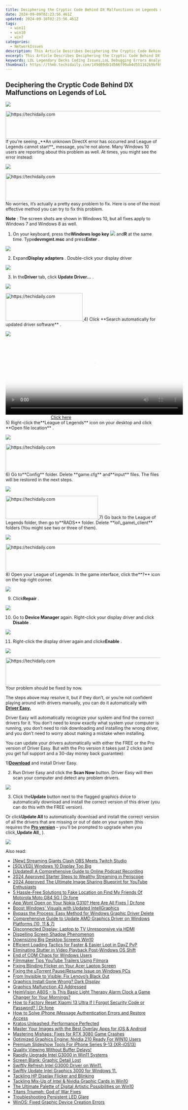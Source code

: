 ```yaml
---
title: Deciphering the Cryptic Code Behind DX Malfunctions on Legends of LoL
date: 2024-09-09T02:23:56.461Z
updated: 2024-09-10T02:23:56.461Z
tags:
  - win11
  - win10
  - win7
categories:
  - NetworkIssues
description: This Article Describes Deciphering the Cryptic Code Behind DX Malfunctions on Legends of LoL
excerpt: This Article Describes Deciphering the Cryptic Code Behind DX Malfunctions on Legends of LoL
keywords: LOL Legendary Decks Coding Issues,LoL Debugging Errors Analysis,Understanding DX Malfunctions in LoL,LoL Game Logic and Code Troubleshooting,Decrypting LoL Technical Glitches,Investigating LOL Mechanics Failures,Solving Legends of LoL Coding Errors
thumbnail: https://thmb.techidaily.com/149d89db1d566f99ab4d551162b9bf69c95986fcd0a75b9aee50a4353f78795e.jpg
---
```


## Deciphering the Cryptic Code Behind DX Malfunctions on Legends of LoL

![](https://images.drivereasy.com/wp-content/uploads/2016/11/error-an-unknown-directx-error-has-occurred-and-lol-cannot-start.jpg)

<!-- affiliate ads begin -->
<a href="https://appsumo.8odi.net/c/5597632/2118305/7443" target="_top" id="2118305">
  <img src="//a.impactradius-go.com/display-ad/7443-2118305" border="0" alt="https://techidaily.com" width="728" height="90"/>
</a>
<img height="0" width="0" src="https://appsumo.8odi.net/i/5597632/2118305/7443" style="position:absolute;visibility:hidden;" border="0" />
<!-- affiliate ads end -->
 If you’re seeing _**An unknown DirectX error has occurred and League of Legends cannot start**_  message, you’re not alone. Many Windows 10 users are reporting about this problem as well. At times, you might see the error instead:

![](https://images.drivereasy.com/wp-content/uploads/2016/11/directx-error.png)

<!-- affiliate ads begin -->
<a href="https://bluettiit.sjv.io/c/5597632/2114265/17093" target="_top" id="2114265">
  <img src="//a.impactradius-go.com/display-ad/17093-2114265" border="0" alt="https://techidaily.com" width="728" height="90"/>
</a>
<img height="0" width="0" src="https://bluettiit.sjv.io/i/5597632/2114265/17093" style="position:absolute;visibility:hidden;" border="0" />
<!-- affiliate ads end -->
 No worries, it’s actually a pretty easy problem to fix. Here is one of the most effective method you can try to fix this problem.

**Note** : The screen shots are shown in Windows 10, but all fixes apply to Windows 7 and Windows 8 as well.
  
 1) On your keyboard, press the**Windows logo key** ![](https://images.drivereasy.com/wp-content/uploads/2017/09/img_59af6ef27af2f.png) and**R** at the same time. Type**devmgmt.msc** and press**Enter** .

![](https://images.drivereasy.com/wp-content/uploads/2017/09/img_59af6ed0167ad.png)

 2) Expand**Display adapters** . Double-click your display driver

![](https://images.drivereasy.com/wp-content/uploads/2016/11/display-adapters-600x357.png)
  
 3) In the**Driver** tab, click **Update Driver…** .  
  
![](https://images.drivereasy.com/wp-content/uploads/2016/11/update-driver.png)

<!-- affiliate ads begin -->
<a href="https://bluettius.sjv.io/c/5597632/2139120/17108" target="_top" id="2139120">
  <img src="//a.impactradius-go.com/display-ad/17108-2139120" border="0" alt="https://techidaily.com" width="250" height="90"/>
</a>
<img height="0" width="0" src="https://bluettius.sjv.io/i/5597632/2139120/17108" style="position:absolute;visibility:hidden;" border="0" />
<!-- affiliate ads end -->
 4) Click **Search automatically for updated driver software** .  
  
![](https://images.drivereasy.com/wp-content/uploads/2016/11/search-automatically-for-updated-driver-software.png)

<!-- affiliate ads begin -->
<span id="1983471">
					<video width="576" height="240" style="cursor:pointer"
           poster="//a.impactradius-go.com/display-clicktoplayimage/1983471.png"
           onclick="if(!this.playClicked){this.play();this.setAttribute('controls',true);this.playClicked=true;}">
	   <source src="//a.impactradius-go.com/display-ad/22993-1983471">
	   <img src="//a.impactradius-go.com/display-clicktoplayimage/1983471.png" style="border: none; height: 100%; width: 100%; object-fit: contain">
	</video>
	<div style="width:360px;text-align:center"><a href="javascript:window.open(decodeURIComponent('https%3A%2F%2Fhomestyler.sjv.io%2Fc%2F5597632%2F1983471%2F22993'), '_blank');void(0);">Click here</a></div>
</span>
<img height="0" width="0" src="https://imp.pxf.io/i/5597632/1983471/22993" style="position:absolute;visibility:hidden;" border="0" />
<!-- affiliate ads end -->
 5) Right-click the**League of Legends** icon on your desktop and click **Open file location** .
  
![](https://images.drivereasy.com/wp-content/uploads/2016/11/open-file-location-lol.jpg)
  
<!-- affiliate ads begin -->
<a href="https://ephamedtechinc.pxf.io/c/5597632/2137203/26400" target="_top" id="2137203">
  <img src="//a.impactradius-go.com/display-ad/26400-2137203" border="0" alt="https://techidaily.com" width="728" height="90"/>
</a>
<img height="0" width="0" src="https://ephamedtechinc.pxf.io/i/5597632/2137203/26400" style="position:absolute;visibility:hidden;" border="0" />
<!-- affiliate ads end -->
 6) Go to**Config** folder. Delete **game.cfg** and**input** files. The files will be restored in the next steps.
  
![](https://images.drivereasy.com/wp-content/uploads/2016/11/game-cfg-input-files.jpg)
  
<!-- affiliate ads begin -->
<a href="https://25home.pxf.io/c/5597632/2123475/16836" target="_top" id="2123475">
  <img src="//a.impactradius-go.com/display-ad/16836-2123475" border="0" alt="https://techidaily.com" width="300" height="75"/>
</a>
<img height="0" width="0" src="https://25home.pxf.io/i/5597632/2123475/16836" style="position:absolute;visibility:hidden;" border="0" />
<!-- affiliate ads end -->
 7) Go back to the League of Legends folder, then go to**RADS** folder. Delete **lol\_game\_client**  folders (You might see two or three of them).
  
![](https://images.drivereasy.com/wp-content/uploads/2016/11/lol_game_client-rads-lol.jpg)

<!-- affiliate ads begin -->
<a href="https://appsumo.8odi.net/c/5597632/2118306/7443" target="_top" id="2118306">
  <img src="//a.impactradius-go.com/display-ad/7443-2118306" border="0" alt="https://techidaily.com" width="728" height="90"/>
</a>
<img height="0" width="0" src="https://appsumo.8odi.net/i/5597632/2118306/7443" style="position:absolute;visibility:hidden;" border="0" />
<!-- affiliate ads end -->
 8) Open your League of Legends. In the game interface, click the**?** icon on the top right corner.
  
![](https://images.drivereasy.com/wp-content/uploads/2016/11/img_581aebafce253.jpg)
  
 9) Click**Repair** .
  
![](https://images.drivereasy.com/wp-content/uploads/2016/11/repair.jpg)
  
 10) Go to **Device Manager**  again. Right-click your display driver and click **Disable** .
  
![](https://images.drivereasy.com/wp-content/uploads/2016/11/disable-display-adapter.png)
  
 11) Right-click the display driver again and clicke**Enable** .
  
![](https://images.drivereasy.com/wp-content/uploads/2016/11/enable-display-adapter.png)
  
<!-- affiliate ads begin -->
<a href="https://appsumo.8odi.net/c/5597632/2118311/7443" target="_top" id="2118311">
  <img src="//a.impactradius-go.com/display-ad/7443-2118311" border="0" alt="https://techidaily.com" width="728" height="90"/>
</a>
<img height="0" width="0" src="https://appsumo.8odi.net/i/5597632/2118311/7443" style="position:absolute;visibility:hidden;" border="0" />
<!-- affiliate ads end -->
 Your problem should be fixed by now.

 The steps above may resolve it, but if they don’t, or you’re not confident playing around with drivers manually, you can do it automatically with [**Driver Easy.**](https://tools.techidaily.com/drivereasy/download/)

 Driver Easy will automatically recognize your system and find the correct drivers for it. You don’t need to know exactly what system your computer is running, you don’t need to risk downloading and installing the wrong driver, and you don’t need to worry about making a mistake when installing.

 You can update your drivers automatically with either the FREE or the Pro version of Driver Easy. But with the Pro version it takes just 2 clicks (and you get full support and a 30-day money back guarantee):

 1)[**Download**](https://tools.techidaily.com/drivereasy/download/) and install Driver Easy.

 2) Run Driver Easy and click the **Scan Now** button. Driver Easy will then scan your computer and detect any problem drivers.

![](https://images.drivereasy.com/wp-content/uploads/2017/07/img_596c9f7cef521.png)

 3) Click the**Update** button next to the flagged graphics dvice to automatically download and install the correct version of this driver (you can do this with the FREE version).

 Or click**Update All** to automatically download and install the correct version of all the drivers that are missing or out of date on your system (this requires the [**Pro version**](https://tools.techidaily.com/drivereasy/download/) – you’ll be prompted to upgrade when you click_**Update All**_ ).

![](https://images.drivereasy.com/wp-content/uploads/2017/07/img_596c9f8ddba67.jpg)

<ins class="adsbygoogle"
     style="display:block"
     data-ad-format="autorelaxed"
     data-ad-client="ca-pub-7571918770474297"
     data-ad-slot="1223367746"></ins>



<ins class="adsbygoogle"
     style="display:block"
     data-ad-client="ca-pub-7571918770474297"
     data-ad-slot="8358498916"
     data-ad-format="auto"
     data-full-width-responsive="true"></ins>





<span class="atpl-alsoreadstyle">Also read:</span>
<div><ul>
<li><a href="https://video-screen-grab.techidaily.com/new-streaming-giants-clash-obs-meets-twitch-studio/"><u>[New] Streaming Giants Clash OBS Meets Twitch Studio</u></a></li>
<li><a href="https://network-issues.techidaily.com/solved-windows-10-display-too-big/"><u>[SOLVED] Windows 10 Display Too Big</u></a></li>
<li><a href="https://on-screen-recording.techidaily.com/updated-a-comprehensive-guide-to-online-podcast-recording/"><u>[Updated] A Comprehensive Guide to Online Podcast Recording</u></a></li>
<li><a href="https://extra-support.techidaily.com/2024-approved-starter-steps-to-wealthy-streaming-in-periscope/"><u>2024 Approved Starter Steps to Wealthy Streaming in Periscope</u></a></li>
<li><a href="https://some-skills.techidaily.com/2024-approved-the-ultimate-image-sharing-blueprint-for-youtube-enthusiasts/"><u>2024 Approved The Ultimate Image Sharing Blueprint for YouTube Enthusiasts</u></a></li>
<li><a href="https://location-fake.techidaily.com/5-hassle-free-solutions-to-fake-location-on-find-my-friends-of-motorola-moto-g84-5g-drfone-by-drfone-virtual-android/"><u>5 Hassle-Free Solutions to Fake Location on Find My Friends Of Motorola Moto G84 5G | Dr.fone</u></a></li>
<li><a href="https://howto.techidaily.com/app-wont-open-on-your-nokia-g310-here-are-all-fixes-drfone-by-drfone-fix-android-problems-fix-android-problems/"><u>App Wont Open on Your Nokia G310? Here Are All Fixes | Dr.fone</u></a></li>
<li><a href="https://network-issues.techidaily.com/boost-windows-visuals-with-updated-intellgraphics/"><u>Boost Windows' Visuals with Updated IntellGraphics</u></a></li>
<li><a href="https://network-issues.techidaily.com/bypass-the-process-easy-method-for-windows-graphic-driver-delete/"><u>Bypass the Process: Easy Method for Windows Graphic Driver Delete</u></a></li>
<li><a href="https://hardware-updates.techidaily.com/comprehensive-guide-to-update-amd-graphics-driver-on-windows-platforms-10-11-and-7/"><u>Comprehensive Guide to Update AMD Graphics Driver on Windows Platforms (10, 11 & 7)</u></a></li>
<li><a href="https://network-issues.techidaily.com/disconnected-display-laptop-to-tv-unresponsive-via-hdmi/"><u>Disconnected Display: Laptop to TV Unresponsive via HDMI</u></a></li>
<li><a href="https://network-issues.techidaily.com/dispelling-screen-shadow-phenomenon/"><u>Dispelling Screen Shadow Phenomenon</u></a></li>
<li><a href="https://network-issues.techidaily.com/downsizing-big-desktop-screens-win10/"><u>Downsizing Big Desktop Screens Win10</u></a></li>
<li><a href="https://win-blog.techidaily.com/1723013010964-efficient-loading-tactics-for-faster-and-easier-loot-in-dayz-pvp/"><u>Efficient Loading Tactics for Faster & Easier Loot in DayZ PvP</u></a></li>
<li><a href="https://network-issues.techidaily.com/eliminating-stutter-in-video-playback-post-windows-os-shift/"><u>Eliminating Stutter in Video Playback Post-Windows OS Shift</u></a></li>
<li><a href="https://network-issues.techidaily.com/end-of-com-chaos-for-windows-users/"><u>End of COM Chaos for Windows Users</u></a></li>
<li><a href="https://youtube-video-recordings.techidaily.com/filmmaker-tips-youtube-trailers-using-filmora/"><u>Filmmaker Tips YouTube Trailers Using Filmora</u></a></li>
<li><a href="https://network-issues.techidaily.com/fixing-blinding-flicker-on-your-acer-laptop-screen/"><u>Fixing Blinding Flicker on Your Acer Laptop Screen</u></a></li>
<li><a href="https://windows11.techidaily.com/fixing-the-utorrent-pauseresume-issue-on-windows-pcs/"><u>Fixing the uTorrent Pause/Resume Issue on Windows PCs</u></a></li>
<li><a href="https://network-issues.techidaily.com/from-invisible-to-visible-fix-lenovos-black-out/"><u>From Invisible to Visible: Fix Lenovo’s Black Out</u></a></li>
<li><a href="https://network-issues.techidaily.com/graphics-install-gone-wrong-dark-display/"><u>Graphics Install Gone Wrong? Dark Display</u></a></li>
<li><a href="https://network-issues.techidaily.com/graphics-malfunction-43-addressed/"><u>Graphics Malfunction 43 Addressed</u></a></li>
<li><a href="https://buynow-marvelous.techidaily.com/heimvision-a80s-is-this-basic-light-therapy-alarm-clock-a-game-changer-for-your-mornings/"><u>HeimVision A80S – Is This Basic Light Therapy Alarm Clock a Game Changer for Your Mornings?</u></a></li>
<li><a href="https://techidaily.com/how-to-factory-reset-xiaomi-13-ultra-if-i-forgot-security-code-or-password-drfone-by-drfone-reset-android-reset-android/"><u>How to Factory Reset Xiaomi 13 Ultra If I Forgot Security Code or Password? | Dr.fone</u></a></li>
<li><a href="https://fox-that.techidaily.com/how-to-solve-iphone-imessage-authentication-errors-and-restore-access/"><u>How to Solve iPhone iMessage Authentication Errors and Restore Access</u></a></li>
<li><a href="https://network-issues.techidaily.com/kratos-unleashed-performance-perfected/"><u>Kratos Unleashed: Performance Perfected</u></a></li>
<li><a href="https://fox-links.techidaily.com/master-your-images-with-the-best-overlay-apps-for-ios-and-android/"><u>Master Your Images with the Best Overlay Apps for iOS & Android</u></a></li>
<li><a href="https://network-issues.techidaily.com/mastering-mishaps-fixes-for-rtx-3080-game-crashes/"><u>Mastering Mishaps: Fixes for RTX 3080 Game Crashes</u></a></li>
<li><a href="https://network-issues.techidaily.com/optimized-graphics-engine-nvidia-210-ready-for-win10-users/"><u>Optimized Graphics Engine: Nvidia 210 Ready For WIN10 Users</u></a></li>
<li><a href="https://extra-resources.techidaily.com/premium-slideshow-tools-for-iphone-series-9-13-xr-ios13/"><u>Premium Slideshow Tools For iPhone Series 9-13 (XR-iOS13)</u></a></li>
<li><a href="https://network-issues.techidaily.com/quality-viewing-without-buffer-delays/"><u>Quality Viewing Without Buffer Delays!</u></a></li>
<li><a href="https://network-issues.techidaily.com/rapidly-upgrade-intel-g3000-in-win11-systems/"><u>Rapidly Upgrade Intel G3000 in Win11 Systems</u></a></li>
<li><a href="https://network-issues.techidaily.com/screen-blank-graphic-detail-lost/"><u>Screen Blank: Graphic Detail Lost</u></a></li>
<li><a href="https://network-issues.techidaily.com/1719974778167-swiftly-refresh-intel-g3000-driver-on-win11/"><u>Swiftly Refresh Intel G3000 Driver on Win11.</u></a></li>
<li><a href="https://network-issues.techidaily.com/1719974685642-swiftly-update-intel-graphics-3000-for-windows-11/"><u>Swiftly Update Intel Graphics 3000 for Windows 11.</u></a></li>
<li><a href="https://network-issues.techidaily.com/tackling-hp-display-flicker-and-blinking/"><u>Tackling HP Display Flicker and Blinking</u></a></li>
<li><a href="https://network-issues.techidaily.com/tackling-mix-up-of-intel-and-nvidia-graphic-cards-in-win10/"><u>Tackling Mix-Up of Intel & Nvidia Graphic Cards in Win10</u></a></li>
<li><a href="https://win11-tips.techidaily.com/the-ultimate-palette-of-digital-artistic-possibilities-on-win10/"><u>The Ultimate Palette of Digital Artistic Possibilities on Win10</u></a></li>
<li><a href="https://network-issues.techidaily.com/titans-triumph-god-of-war-fixes/"><u>Titans Triumph: God of War Fixes</u></a></li>
<li><a href="https://network-issues.techidaily.com/troubleshooting-persistent-led-glare/"><u>Troubleshooting Persistent LED Glare</u></a></li>
<li><a href="https://network-issues.techidaily.com/winos-fixed-graphic-device-creation-errors/"><u>WinOS: Fixed Graphic Device Creation Errors</u></a></li>
</ul></div>
